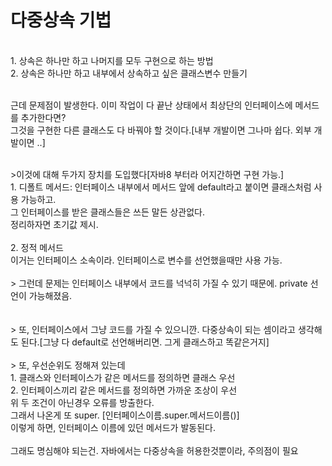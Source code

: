 # 다중상속 기법

<br>1. 상속은 하나만 하고 나머지를 모두 구현으로 하는 방법
<br>2. 상속은 하나만 하고 내부에서 상속하고 싶은 클래스변수 만들기

<br>근데 문제점이 발생한다. 이미 작업이 다 끝난 상태에서 최상단의 인터페이스에 메서드를 추가한다면?
<br>그것을 구현한 다른 클래스도 다 바꿔야 할 것이다.[내부 개발이면 그나마 쉽다. 외부 개발이면 ..]

<br>
>이것에 대해 두가지 장치를 도입했다[자바8 부터라 어지간하면 구현 가능.]
<br>1. 디폴트 메서드: 인터페이스 내부에서 메서드 앞에 default라고 붙이면 클래스처럼 사용 가능하고.
<br> 그 인터페이스를 받은 클래스들은 쓰든 말든 상관없다. 
<br> 정리하자면 초기값 제시.
<br>
<br>2. 정적 메서드
<br>이거는 인터페이스 소속이라. 인터페이스로 변수를 선언했을때만 사용 가능.
<br>
<br>
> 그런데 문제는 인터페이스 내부에서 코드를 넉넉히 가질 수 있기 때문에. private 선언이 가능해졌음.
<br>
<br><br>
> 또, 인터페이스에서 그냥 코드를 가질 수 있으니깐. 다중상속이 되는 셈이라고 생각해도 된다.[그냥 다 default로 선언해버리면. 그게 클래스하고 똑같은거지]
<br><br>
> 또, 우선순위도 정해져 있는데
<br> 1. 클래스와 인터페이스가 같은 메서드를 정의하면 클래스 우선
<br> 2. 인터페이스끼리 같은 메서드를 정의하면 가까운 조상이 우선
<br>위 두 조건이 아닌경우 오류를 방출한다.
<br> 그래서 나온게 또 super. [인터페이스이름.super.메서드이름()]
<br> 이렇게 하면, 인터페이스 이름에 있던 메서드가 발동된다.
<br>
<br> 그래도 명심해야 되는건. 자바에서는 다중상속을 허용한것뿐이라, 주의점이 필요
